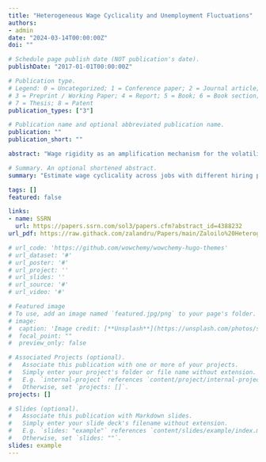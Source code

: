 ```yaml
---
title: "Heterogeneous Wage Cyclicality and Unemployment Fluctuations"
authors:
- admin
date: "2024-03-14T00:00:00Z"
doi: ""

# Schedule page publish date (NOT publication's date).
publishDate: "2017-01-01T00:00:00Z"

# Publication type.
# Legend: 0 = Uncategorized; 1 = Conference paper; 2 = Journal article;
# 3 = Preprint / Working Paper; 4 = Report; 5 = Book; 6 = Book section;
# 7 = Thesis; 8 = Patent
publication_types: ["3"]

# Publication name and optional abbreviated publication name.
publication: ""
publication_short: ""

abstract: "Wage rigidity as an amplification mechanism for the volatility of unemployment requires that jobs with rigid wages actually hire unemployed workers (rather than poach them from other firms). I differentiate jobs based on their hiring pool: whether they hire mostly unemployed or employed workers - and separately estimate their wage cyclicality. Using French matched employer-employee panel data, I find that wage rigidity varies significantly across jobs, with those engaging in worker poaching exhibiting more cyclical wages. I develop a labor search model with separation of search and heterogeneous wage cyclicality to measure the importance of distinguishing jobs by their hiring pool. The model reveals that rigid wages in jobs hiring unemployed workers have a disproportionately large effect on unemployment volatility compared to jobs poaching workers. Incorporating this heterogeneity yields a 20% increase in unemployment volatility."

# Summary. An optional shortened abstract.
summary: "Estimate wage cyclicality across jobs with different hiring pools. Firms hiring unemployed workers have the most rigid wages, which helps amplify unemployment volatility."

tags: []
featured: false

links:
- name: SSRN
  url: https://papers.ssrn.com/sol3/papers.cfm?abstract_id=4388232
url_pdf: https://raw.githack.com/zalandru/Papers/main/Zaloilo%20Heterogeneous%20Wage%20Cyclicality%20and%20Unemployment%20Fluctuations.pdf

# url_code: 'https://github.com/wowchemy/wowchemy-hugo-themes'
# url_dataset: '#'
# url_poster: '#'
# url_project: ''
# url_slides: ''
# url_source: '#'
# url_video: '#'

# Featured image
# To use, add an image named `featured.jpg/png` to your page's folder. 
# image:
#  caption: 'Image credit: [**Unsplash**](https://unsplash.com/photos/s9CC2SKySJM)'
#  focal_point: ""
#  preview_only: false

# Associated Projects (optional).
#   Associate this publication with one or more of your projects.
#   Simply enter your project's folder or file name without extension.
#   E.g. `internal-project` references `content/project/internal-project/index.md`.
#   Otherwise, set `projects: []`.
projects: []

# Slides (optional).
#   Associate this publication with Markdown slides.
#   Simply enter your slide deck's filename without extension.
#   E.g. `slides: "example"` references `content/slides/example/index.md`.
#   Otherwise, set `slides: ""`.
slides: example
---
```

